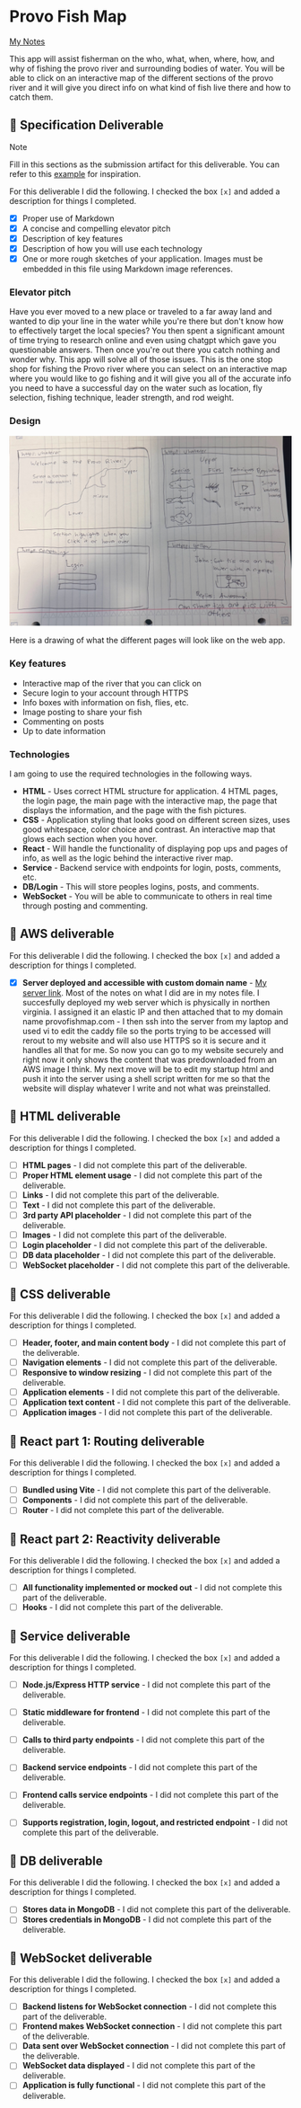 # Provo Fish Map

[My Notes](notes.md)

This app will assist fisherman on the who, what, when, where, how, and why of fishing the provo river and surrounding bodies of water. You will be able to click on an interactive map of the different sections of the provo river and it will give you direct info on what kind of fish live there and how to catch them.

## 🚀 Specification Deliverable

> [!NOTE]
>  Fill in this sections as the submission artifact for this deliverable. You can refer to this [example](https://github.com/webprogramming260/startup-example/blob/main/README.md) for inspiration.

For this deliverable I did the following. I checked the box `[x]` and added a description for things I completed.

- [x] Proper use of Markdown
- [x] A concise and compelling elevator pitch
- [x] Description of key features
- [x] Description of how you will use each technology
- [x] One or more rough sketches of your application. Images must be embedded in this file using Markdown image references.

### Elevator pitch

Have you ever moved to a new place or traveled to a far away land and wanted to dip your line in the water while you're there but don't know how to effectively target the local species? You then spent a significant amount of time trying to research online and even using chatgpt which gave you questionable answers. Then once you're out there you catch nothing and wonder why. This app will solve all of those issues. This is the one stop shop for fishing the Provo river where you can select on an interactive map where you would like to go fishing and it will give you all of the accurate info you need to have a successful day on the water such as location, fly selection, fishing technique, leader strength, and rod weight.

### Design

![Design image](images/FishingWebsitePicture.jpg)

Here is a drawing of what the different pages will look like on the web app.

### Key features

- Interactive map of the river that you can click on
- Secure login to your account through HTTPS
- Info boxes with information on fish, flies, etc.
- Image posting to share your fish
- Commenting on posts
- Up to date information

### Technologies

I am going to use the required technologies in the following ways.

- **HTML** - Uses correct HTML structure for application. 4 HTML pages, the login page, the main page with the interactive map, the page that displays the information, and the page with the fish pictures.
- **CSS** - Application styling that looks good on different screen sizes, uses good whitespace, color choice and contrast. An interactive map that glows each section when you hover.
- **React** - Will handle the functionality of displaying pop ups and pages of info, as well as the logic behind the interactive river map.
- **Service** - Backend service with endpoints for login, posts, comments, etc.
- **DB/Login** - This will store peoples logins, posts, and comments.
- **WebSocket** - You will be able to communicate to others in real time through posting and commenting.

## 🚀 AWS deliverable

For this deliverable I did the following. I checked the box `[x]` and added a description for things I completed.

- [x] **Server deployed and accessible with custom domain name** - [My server link](https://startup.provofishmap.com/). Most of the notes on what I did are in my notes file. I succesfully deployed my web server which is physically in northen virginia. I assigned it an elastic IP and then attached that to my domain name provofishmap.com - I then ssh into the server from my laptop and used vi to edit the caddy file so the ports trying to be accessed will rerout to my website and will also use HTTPS so it is secure and it handles all that for me. So now you can go to my website securely and right now it only shows the content that was predownloaded from an AWS image I think. My next move will be to edit my startup html and push it into the server using a shell script written for me so that the website will display whatever I write and not what was preinstalled. 

## 🚀 HTML deliverable

For this deliverable I did the following. I checked the box `[x]` and added a description for things I completed.

- [ ] **HTML pages** - I did not complete this part of the deliverable.
- [ ] **Proper HTML element usage** - I did not complete this part of the deliverable.
- [ ] **Links** - I did not complete this part of the deliverable.
- [ ] **Text** - I did not complete this part of the deliverable.
- [ ] **3rd party API placeholder** - I did not complete this part of the deliverable.
- [ ] **Images** - I did not complete this part of the deliverable.
- [ ] **Login placeholder** - I did not complete this part of the deliverable.
- [ ] **DB data placeholder** - I did not complete this part of the deliverable.
- [ ] **WebSocket placeholder** - I did not complete this part of the deliverable.

## 🚀 CSS deliverable

For this deliverable I did the following. I checked the box `[x]` and added a description for things I completed.

- [ ] **Header, footer, and main content body** - I did not complete this part of the deliverable.
- [ ] **Navigation elements** - I did not complete this part of the deliverable.
- [ ] **Responsive to window resizing** - I did not complete this part of the deliverable.
- [ ] **Application elements** - I did not complete this part of the deliverable.
- [ ] **Application text content** - I did not complete this part of the deliverable.
- [ ] **Application images** - I did not complete this part of the deliverable.

## 🚀 React part 1: Routing deliverable

For this deliverable I did the following. I checked the box `[x]` and added a description for things I completed.

- [ ] **Bundled using Vite** - I did not complete this part of the deliverable.
- [ ] **Components** - I did not complete this part of the deliverable.
- [ ] **Router** - I did not complete this part of the deliverable.

## 🚀 React part 2: Reactivity deliverable

For this deliverable I did the following. I checked the box `[x]` and added a description for things I completed.

- [ ] **All functionality implemented or mocked out** - I did not complete this part of the deliverable.
- [ ] **Hooks** - I did not complete this part of the deliverable.

## 🚀 Service deliverable

For this deliverable I did the following. I checked the box `[x]` and added a description for things I completed.

- [ ] **Node.js/Express HTTP service** - I did not complete this part of the deliverable.
- [ ] **Static middleware for frontend** - I did not complete this part of the deliverable.
- [ ] **Calls to third party endpoints** - I did not complete this part of the deliverable.
- [ ] **Backend service endpoints** - I did not complete this part of the deliverable.
- [ ] **Frontend calls service endpoints** - I did not complete this part of the deliverable.
- [ ] **Supports registration, login, logout, and restricted endpoint** - I did not complete this part of the deliverable.


## 🚀 DB deliverable

For this deliverable I did the following. I checked the box `[x]` and added a description for things I completed.

- [ ] **Stores data in MongoDB** - I did not complete this part of the deliverable.
- [ ] **Stores credentials in MongoDB** - I did not complete this part of the deliverable.

## 🚀 WebSocket deliverable

For this deliverable I did the following. I checked the box `[x]` and added a description for things I completed.

- [ ] **Backend listens for WebSocket connection** - I did not complete this part of the deliverable.
- [ ] **Frontend makes WebSocket connection** - I did not complete this part of the deliverable.
- [ ] **Data sent over WebSocket connection** - I did not complete this part of the deliverable.
- [ ] **WebSocket data displayed** - I did not complete this part of the deliverable.
- [ ] **Application is fully functional** - I did not complete this part of the deliverable.
